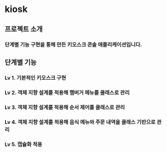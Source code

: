 # kiosk

## 프로젝트 소개
### 단계별 기능 구현을 통해 만든 키오스크 콘솔 애플리케이션입니다.

## 단계별 기능
### Lv 1. 기본적인 키오스크 구현
### Lv 2. 객체 지향 설계를 적용해 햄버거 메뉴를 클래스로 관리
### Lv 3. 객체 지향 설계를 적용해 순서 제어를 클래스로 관리
### Lv 4. 객체 지향 설계를 적용해 음식 메뉴와 주문 내역을 클래스 기반으로 관리
### Lv 5. 캡슐화 적용
